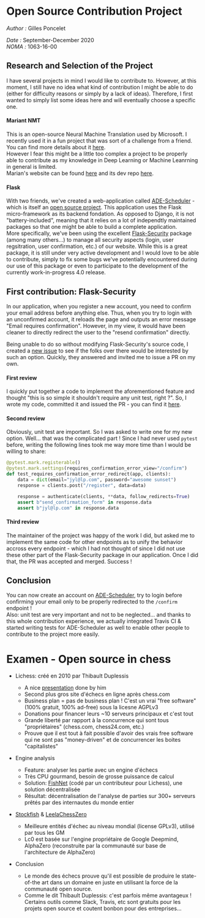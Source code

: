 # Open Source Contribution Project
*Author :* Gilles Poncelet

*Date :* September-December 2020  
*NOMA :* 1063-16-00

## Research and Selection of the Project

I have several projects in mind I would like to contribute to. However, at this moment, I still have no idea what kind of contribution I might be able to do (either for difficulty reasons or simply by a lack of ideas). Therefore, I first wanted to simply list some ideas here and will eventually choose a specific one.

#### Mariant NMT

This is an open-source Neural Machine Translation used by Microsoft. I recently used it in a fun project that was sort of a challenge from a friend. You can find more details about it [here](https://github.com/SnaKyEyeS/NeoLanguage). \
However I fear this might be a little too complex a project to be properly able to contribute as my knowledge in Deep Learning or Machine Leanrning in general is limited. \
Marian's website can be found [here](https://marian-nmt.github.io/) and its dev repo [here](https://github.com/marian-nmt/marian-dev).


#### Flask

With two friends, we've created a web-application called [ADE-Scheduler](https://ade-scheduler.info.ucl.ac.be) - which is itself an [open source project](https://github.com/SnaKyEyeS/ADE-Scheduler). This application uses the Flask micro-framework as its backend fondation. As opposed to Django, it is not "battery-included", meaning that it relies on a lot of independtly maintained packages so that one might be able to build a complete application. \
More specifically, we've been using the excellent [Flask-Security](https://github.com/Flask-Middleware/flask-security) package (among many others...) to manage all security aspects (login, user regsitration, user confirmation, etc.) of our website. While this is a great package, it is still under very active development and I would love to be able to contribute, simply to fix some bugs we've potentially encountered during our use of this package or even to participate to the development of the currently work-in-progress 4.0 release.


## First contribution: Flask-Security

In our application, when you register a new account, you need to confirm your email address before anything else. Thus, when you try to login with an unconfirmed account, it reloads the page and outputs an error message "Email requires confirmation". However, in my view, it would have been cleaner to directly redirect the user to the "resend confirmation" directly.

Being unable to do so without modifying Flask-Security's source code, I created a [new issue](https://github.com/Flask-Middleware/flask-security/issues/391) to see if the folks over there would be interested by such an option. Quickly, they answered and invited me to issue a PR on my own.

#### First review

I quickly put together a code to implement the aforementioned feature and thought "this is so simple it shouldn't require any unit test, right ?". So, I wrote my code, committed it and issued the PR - you can find it [here](https://github.com/Flask-Middleware/flask-security/pull/393).

#### Second review

Obviously, unit test are important. So I was asked to write one for my new option. Well... that was the complicated part ! Since I had never used `pytest` before, writing the following lines took me way more time than I would be willing to share:

```python
@pytest.mark.registerable()
@pytest.mark.settings(requires_confirmation_error_view="/confirm")
def test_requires_confirmation_error_redirect(app, clients):
    data = dict(email="jyl@lp.com", password="awesome sunset")
    response = clients.post("/register", data=data)

    response = authenticate(clients, **data, follow_redirects=True)
    assert b"send_confirmation_form" in response.data
    assert b"jyl@lp.com" in response.data
```

#### Third review

The maintainer of the project was happy of the work I did, but asked me to implement the same code for other endpoints as to unify the behavior accross every endpoint - which I had not thought of since I did not use these other part of the Flask-Security package in our application. Once I did that, the PR was accepted and merged. Success !

## Conclusion
You can now create an account on [ADE-Scheduler](https://ade-scheduler.info.ucl.ac.be/register), try to login before confirming your email only to be properly redirected to the `/confirm` endpoint ! \
Also: unit test are very important and not to be neglected... and thanks to this whole contribution experience, we actually integrated Travis CI & started writing tests for ADE-Scheduler as well to enable other people to contribute to the project more easily.


# Examen - Open source in chess

- Lichess: créé en 2010 par Thibault Duplessis
  - A nice [presentation](https://www.youtube.com/watch?v=LZgyVadkgmI) done by him
  - Second plus gros site d'échecs en ligne après chess.com
  - Business plan = pas de business plan ! C'est un vrai "free software" (100% gratuit, 100% ad-free) sous la licesne AGPLv3
  - Donations pour financer leurs ~10 serveurs principaux et c'est tout
  - Grande liberté par rapport à la concurrence qui sont tous "propriétaires" (chess.com, chess24.com, etc.)
  - Prouve que il est tout à fait possible d'avoir des vrais free software qui ne sont pas "money-driven" et de concurrencer les boites "capitalistes"

- Engine analysis
  - Feature: analyser les partie avec un engine d'échecs
  - Très CPU gourmand, besoin de grosse puissance de calcul
  - Solution: [FishNet](https://github.com/niklasf/fishnet) (codé par un contributeur pour Lichess), une solution décentralisée
  - Résultat: décentralisation de l'analyse de parties sur 300+ serveurs prêtés par des internautes du monde entier

- [Stockfish](https://github.com/official-stockfish/Stockfish) & [LeelaChessZero](https://github.com/LeelaChessZero/lc0)
  - Meilleure entités d'échec au niveau mondial (license GPLv3), utilisé par tous les GM
  - Lc0 est basée sur l'engine propriétaire de Google Deepmind, AlphaZero (reconstruite par la communauté sur base de l'architecture de AlphaZero)

- Conclusion
  - Le monde des échecs prouve qu'il est possible de produire le state-of-the art dans un domaine en juste en utilisant la force de la communauté open source.
  - Comme le dit Thibault Duplessis: c'est parfois même avantageux ! Certains outils comme Slack, Travis, etc sont gratuits pour les projets open source et coutent bonbon pour des entreprises...
